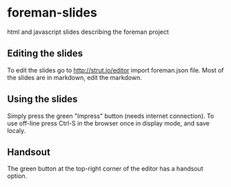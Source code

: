 foreman-slides
==============

html and javascript slides describing the foreman project

## Editing the slides

To edit the slides go to http://strut.io/editor import foreman.json file.
Most of the slides are in markdown, edit the markdown.

## Using the slides

Simply press the green "Impress" button (needs internet connection).
To use off-line press Ctrl-S in the browser once in display mode, and save localy.

## Handsout

The green button at the top-right corner of the editor has a handsout option.





